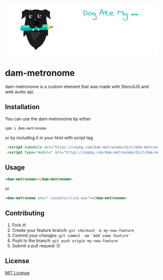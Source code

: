 ![Dog Ate My](https://raw.githubusercontent.com/alexbartfeld/dam-metronome/master/src/assets/dam-logo.jpg "Dog ate my Metronome")

# dam-metronome

dam-metronome is a custom element that was made with StencilJS and web audio api.  

## Installation

You can use the dam-metronome by either 

```html
npm i dam-metronome
```   

or by including it in your html with script tag

```html
 <script nomodule src="https://unpkg.com/dam-metronome/dist/dam-metronome/dam-metronome.js"></script>
 <script type="module" src="https://unpkg.com/dam-metronome/dist/dam-metronome/dam-metronome.esm.js"></script>
```

## Usage

```html
<dam-metronome></dam-metronome>
```
or
```html
<dam-metronome src="./assets/click.wav"></dam-metronome>
```

## Contributing

1. Fork it!
2. Create your feature branch: `git checkout -b my-new-feature`
3. Commit your changes: `git commit -am 'Add some feature'`
4. Push to the branch: `git push origin my-new-feature`
5. Submit a pull request :D

## License

[MIT License](./LICENSE)
